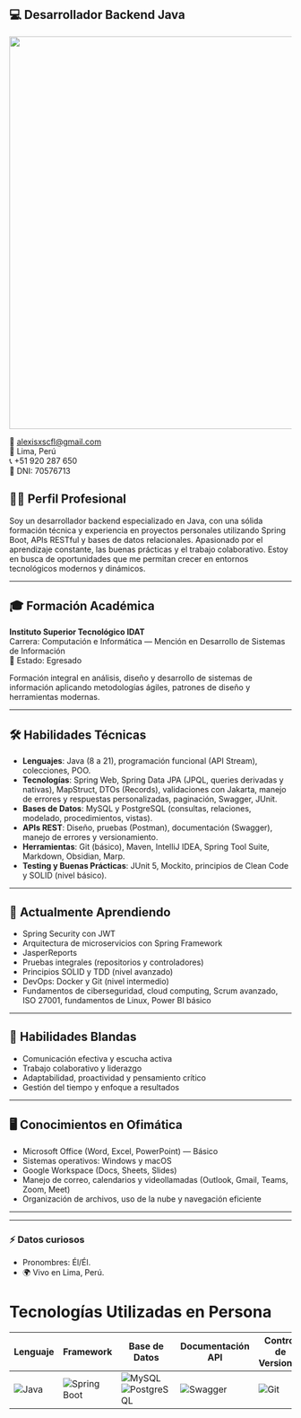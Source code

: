 ## 💻 Desarrollador Backend Java
<p align="center">
  <img src="https://i.pinimg.com/originals/ef/22/58/ef225816f24fc1eef530dbd5c5a14f43.gif" width="700px" />
</p>


📧 alexisxscfl@gmail.com  
📍 Lima, Perú  
📞 +51 920 287 650  
🪪 DNI: 70576713  



## 👨‍💻 Perfil Profesional

Soy un desarrollador backend especializado en Java, con una sólida formación técnica y experiencia en proyectos personales utilizando Spring Boot, APIs RESTful y bases de datos relacionales. Apasionado por el aprendizaje constante, las buenas prácticas y el trabajo colaborativo. Estoy en busca de oportunidades que me permitan crecer en entornos tecnológicos modernos y dinámicos.

---

## 🎓 Formación Académica

**Instituto Superior Tecnológico IDAT**  
Carrera: Computación e Informática — Mención en Desarrollo de Sistemas de Información  
📌 Estado: Egresado  

Formación integral en análisis, diseño y desarrollo de sistemas de información aplicando metodologías ágiles, patrones de diseño y herramientas modernas.

---

## 🛠️ Habilidades Técnicas

- **Lenguajes**: Java (8 a 21), programación funcional (API Stream), colecciones, POO.
- **Tecnologías**: Spring Web, Spring Data JPA (JPQL, queries derivadas y nativas), MapStruct, DTOs (Records), validaciones con Jakarta, manejo de errores y respuestas personalizadas, paginación, Swagger, JUnit.
- **Bases de Datos**: MySQL y PostgreSQL (consultas, relaciones, modelado, procedimientos, vistas).
- **APIs REST**: Diseño, pruebas (Postman), documentación (Swagger), manejo de errores y versionamiento.
- **Herramientas**: Git (básico), Maven, IntelliJ IDEA, Spring Tool Suite, Markdown, Obsidian, Marp.
- **Testing y Buenas Prácticas**: JUnit 5, Mockito, principios de Clean Code y SOLID (nivel básico).

---

## 🚀 Actualmente Aprendiendo

- Spring Security con JWT
- Arquitectura de microservicios con Spring Framework
- JasperReports
- Pruebas integrales (repositorios y controladores)
- Principios SOLID y TDD (nivel avanzado)
- DevOps: Docker y Git (nivel intermedio)
- Fundamentos de ciberseguridad, cloud computing, Scrum avanzado, ISO 27001, fundamentos de Linux, Power BI básico

---

## 🧠 Habilidades Blandas

- Comunicación efectiva y escucha activa
- Trabajo colaborativo y liderazgo
- Adaptabilidad, proactividad y pensamiento crítico
- Gestión del tiempo y enfoque a resultados

---

## 🖥️ Conocimientos en Ofimática

- Microsoft Office (Word, Excel, PowerPoint) — Básico
- Sistemas operativos: Windows y macOS
- Google Workspace (Docs, Sheets, Slides)
- Manejo de correo, calendarios y videollamadas (Outlook, Gmail, Teams, Zoom, Meet)
- Organización de archivos, uso de la nube y navegación eficiente

---



---
### ⚡ Datos curiosos
-  Pronombres: Él/Él.
- 🌍 Vivo en Lima, Perú.
# Tecnologías Utilizadas en Persona
| Lenguaje | Framework | Base de Datos | Documentación API | Control de Versiones 
|----------|-----------|---------------|-------------------|----------------------|
| ![Java](https://img.shields.io/badge/Java-ED8B00?style=for-the-badge&logo=java&logoColor=white) | ![Spring Boot](https://img.shields.io/badge/Spring%20Boot-6DB33F?style=for-the-badge&logo=spring&logoColor=white) | ![MySQL](https://img.shields.io/badge/MySQL-4479A1?style=for-the-badge&logo=mysql&logoColor=white) <br> ![PostgreSQL](https://img.shields.io/badge/PostgreSQL-316192?style=for-the-badge&logo=postgresql&logoColor=white) | ![Swagger](https://img.shields.io/badge/Swagger-85EA2D?style=for-the-badge&logo=swagger&logoColor=black) | ![Git](https://img.shields.io/badge/Git-F05032?style=for-the-badge&logo=git&logoColor=white) | 



<!---
Alexisfllv/Alexisfllv is a ✨ special ✨ repository because its `README.md` (this file) appears on your GitHub profile.
--->

